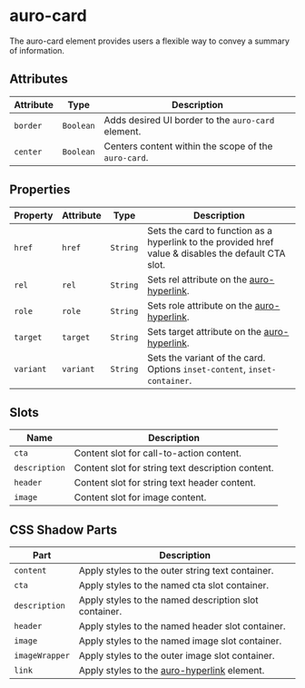 # auro-card

The auro-card element provides users a flexible way to convey a summary of information.

## Attributes

| Attribute | Type      | Description                                      |
|-----------|-----------|--------------------------------------------------|
| `border`  | `Boolean` | Adds desired UI border to the `auro-card` element. |
| `center`  | `Boolean` | Centers content within the scope of the `auro-card`. |

## Properties

| Property  | Attribute | Type     | Description                                      |
|-----------|-----------|----------|--------------------------------------------------|
| `href`    | `href`    | `String` | Sets the card to function as a hyperlink to the provided href value & disables the default CTA slot. |
| `rel`     | `rel`     | `String` | Sets rel attribute on the [auro-hyperlink](https://auro.alaskaair.com/components/auro/hyperlink/api#rel). |
| `role`    | `role`    | `String` | Sets role attribute on the [auro-hyperlink](https://auro.alaskaair.com/components/auro/hyperlink/api#role). |
| `target`  | `target`  | `String` | Sets target attribute on the [auro-hyperlink](https://auro.alaskaair.com/components/auro/hyperlink/api#target). |
| `variant` | `variant` | `String` | Sets the variant of the card. Options `inset-content`, `inset-container`. |

## Slots

| Name          | Description                                      |
|---------------|--------------------------------------------------|
| `cta`         | Content slot for call-to-action content.         |
| `description` | Content slot for string text description content. |
| `header`      | Content slot for string text header content.     |
| `image`       | Content slot for image content.                  |

## CSS Shadow Parts

| Part           | Description                                      |
|----------------|--------------------------------------------------|
| `content`      | Apply styles to the outer string text container. |
| `cta`          | Apply styles to the named cta slot container.    |
| `description`  | Apply styles to the named description slot container. |
| `header`       | Apply styles to the named header slot container. |
| `image`        | Apply styles to the named image slot container.  |
| `imageWrapper` | Apply styles to the outer image slot container.  |
| `link`         | Apply styles to the [auro-hyperlink](https://auro.alaskaair.com/components/auro/hyperlink/api#link) element. |
